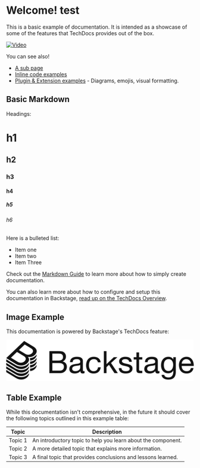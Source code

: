 # Welcome! test

This is a basic example of documentation. It is intended as a showcase of some of the
features that TechDocs provides out of the box.

[![Video](https://lh3.googleusercontent.com/fife/AGXqzDnW3GRt1m4v3zEXMpoikol5EaTgf5z4OG-XlKMqu3avWYjEyquYAaxseLSFzd1hpn_DfrGbc-RoEZv4SsyHPczuJziiqd2fHDtAI1LiHf214iIALhInauu7ueaqZqnWjvrRVJqzRuwOw_T_TqEvDI-kG_FrZFLmZBb3GtwBSH4EgLhg-JMbVdDhtJB90l5iTEez1ucdnFY9OlmYyPZsopiGL5RqcYndDBUYTtvQ7DDZswLJu9eF4VUyFXRBWO_n6v31CVdgS0oEPVYPpbqukqCO96XVIaVmiqQ9IVTKibA90I1RJEFi6Rti67UYGMKjyncHx78pgku-74fnKuMKvHNsFxxTJOV6TYtuuaPlApPMGacIUtqm1CiONNm8y6eoohTmSbSC7pmVPhd1F2HdYOHgKmSbKMgBSL8dKs7tyqoRvZZdh0DMoLiJRlrmQhCiDGPBlI8bSD2kmq4ZbuL8FozjUCg7vo709MTVxlQ9J5rZ9xiiCj_D0Mkbg2Usi0s8UpmwdYOLvWq1afezv2dxVenrGdo2aUwhTmULrakBznwClxH3-CR3_uh4cJ8TwYLlIYq3QZKraX8p82YLaKM2ndzWESMoCJaPpW5W1yt3o_3VkFzSTrOJEUj6pG6uts4cYy-mYYtYVBiKwq_na_bi8pZYJmeFw9Zm2iAK_bf9WvYQcwPNRi5yb1COhQR4s0K2maShdIGiXwTEKH9uOMelLpam4duCCvEg1C_F-lQ9EJGV7JfKlTtIaZXztPs9CEXDd6auHFlzBJ0aT4R75CaAkB25XF2iqYV4eotaAPCKwS4tIly-DZtXimWNrKmd8_mdO9rJRUHkjxJ_HFgPQrls6iD7uL0stUzrWSJbV3BXqdwVTtNIedybk_O7aImU8JqFK1y0B_HiiH5fIKGBsxZzBAVia4COBcm6jmU50MgPLB7IjuMLScACmT1C0W4yM-wdflLFTsZXLwIwZz2NmRCu1Q=w800-h600-k-pd)](https://drive.google.com/file/d/1LFXYNB42DYE-y5dQEd_JtSc_MnFeSpDT/preview)

You can see also!

- [A sub page](sub-page.md)
- [Inline code examples](code/code-sample.md)
- [Plugin & Extension examples](extensions.md) - Diagrams, emojis, visual formatting.

## Basic Markdown

Headings:

# h1

## h2

### h3

#### h4

##### h5

###### h6

Here is a bulleted list:

- Item one
- Item two
- Item Three

Check out the [Markdown Guide](https://www.markdownguide.org/) to learn more about how to
simply create documentation.

You can also learn more about how to configure and setup this documentation in Backstage,
[read up on the TechDocs Overview](https://backstage.io/docs/features/techdocs/techdocs-overview).

## Image Example

This documentation is powered by Backstage's TechDocs feature:

![Backstage Logo](images/backstage-logo-cncf.svg)

## Table Example

While this documentation isn't comprehensive, in the future it should cover the following
topics outlined in this example table:

| Topic   | Description                                                  |
| ------- | ------------------------------------------------------------ |
| Topic 1 | An introductory topic to help you learn about the component. |
| Topic 2 | A more detailed topic that explains more information.        |
| Topic 3 | A final topic that provides conclusions and lessons learned. |
